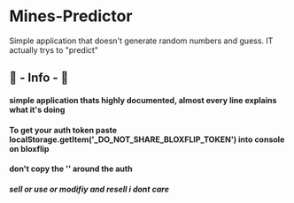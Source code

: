 # Mines-Predictor
Simple application that doesn't generate random numbers and guess. IT actually trys to "predict"

## 📝 - Info - 📝
#### simple application thats highly documented, almost every line explains what it's doing
#### To get your auth token paste   localStorage.getItem('_DO_NOT_SHARE_BLOXFLIP_TOKEN') into console on bloxflip
#### don't copy the '' around the auth


##### sell or use or modifiy and resell i dont care
